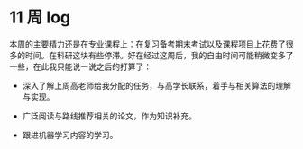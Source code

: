 # 11 周 log

本周的主要精力还是在专业课程上：在复习备考期末考试以及课程项目上花费了很多的时间。在科研这块有些停滞。好在经过这周后，我的自由时间可能稍微变多了一些，在此我只能说一说之后的打算了：

* 深入了解上周高老师给我分配的任务，与高学长联系，着手与相关算法的理解与实现。

* 广泛阅读与路线推荐相关的论文，作为知识补充。

* 跟进机器学习内容的学习。

  
